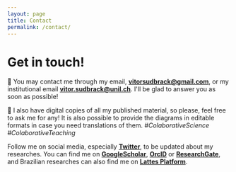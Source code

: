 ```yaml
---
layout: page
title: Contact
permalink: /contact/
---
```


# Get in touch!

:incoming_envelope: You may contact me through my email, **[vitorsudbrack@gmail.com](mailto:vitorsudbrack@gmail.com)**, or my institutional email **[vitor.sudbrack@unil.ch](mailto:vitor.sudbrack@unil.ch)**. I'll be glad to answer you as soon as possible!

:paperclip: I also have digital copies of all my published material, so please, feel free to ask me for any! It is also possible to provide the diagrams in editable formats in case you need translations of them. *#ColaborativeScience* *#ColaborativeTeaching*


Follow me on social media, especially **[Twitter](http://twitter.com/vitorsudbrack)**, to be updated about my researches. You can find me on **[GoogleScholar](https://scholar.google.com/citations?user=fQ4x-1LZ-nEC&hl)**, **[OrcID](https://orcid.org/0000-0002-4815-2092)** or **[ResearchGate](https://www.researchgate.net/profile/Vitor_Sudbrack)**, and Brazilian researches can also find me on **[Lattes Platform](http://lattes.cnpq.br/1687206263257247)**.
